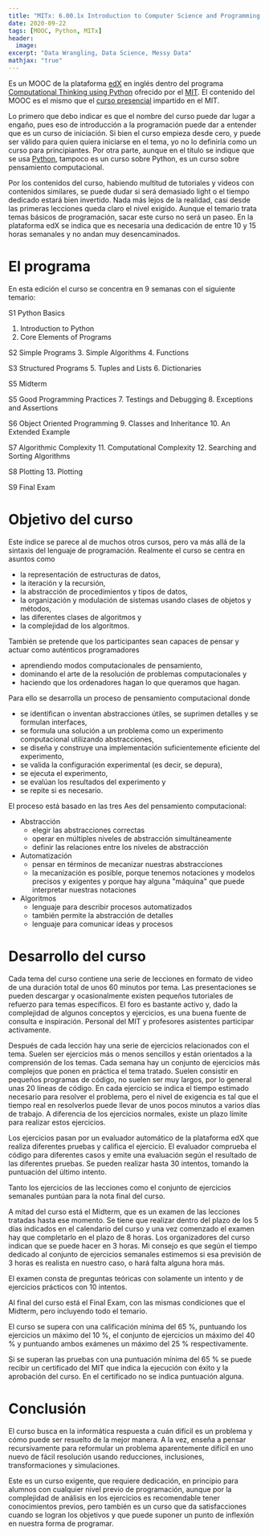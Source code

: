 ```yaml
---
title: "MITx: 6.00.1x Introduction to Computer Science and Programming Using Python"
date: 2020-09-22
tags: [MOOC, Python, MITx]
header:
  image:
excerpt: "Data Wrangling, Data Science, Messy Data"
mathjax: "true"
---
```


Es un MOOC de la plataforma [edX](https://www.edx.org/es) en inglés dentro del programa [Computational Thinking using Python](https://www.edx.org/es/xseries/mitx-computational-thinking-using-python) ofrecido por el [MIT](http://web.mit.edu/). El contenido del MOOC es el mismo que el [curso presencial](https://ocw.mit.edu/courses/electrical-engineering-and-computer-science/6-0001-introduction-to-computer-science-and-programming-in-python-fall-2016/index.htm) impartido en el MIT.

Lo primero que debo indicar es que el nombre del curso puede dar lugar a engaño, pues eso de introducción a la programación puede dar a entender que es un curso de iniciación. Si bien el curso empieza desde cero, y puede ser válido para quien quiera iniciarse en el tema, yo no lo definiría como un curso para principiantes. Por otra parte, aunque en el título se indique que se usa [Python](https://www.python.org/), tampoco es un curso sobre Python, es un curso sobre pensamiento computacional.

Por los contenidos del curso, habiendo multitud de tutoriales y videos con contenidos similares, se puede dudar si será demasiado light o el tiempo dedicado estará bien invertido. Nada más lejos de la realidad, casi desde las primeras lecciones queda claro el nivel exigido. Aunque el temario trata temas básicos de programación, sacar este curso no será un paseo. En la plataforma edX se indica que es necesaria una dedicación de entre 10 y 15 horas semanales y no andan muy desencaminados.

# El programa

En esta edición el curso se concentra en 9 semanas con el siguiente temario:

S1 Python Basics
1.  Introduction to Python
2.  Core Elements of Programs

S2 Simple Programs
3.	Simple Algorithms
4.	Functions

S3 Structured Programs
5.	Tuples and Lists
6.	Dictionaries

S5 Midterm

S5 Good Programming Practices
7.	Testings and Debugging
8.	Exceptions and Assertions

S6 Object Oriented Programming
9.	Classes and Inheritance
10.	An Extended Example

S7 Algorithmic Complexity
11.	Computational Complexity
12.	Searching and Sorting Algorithms

S8 Plotting
13.	Plotting

S9 Final Exam

# Objetivo del curso

Este índice se parece al de muchos otros cursos, pero va más allá de la sintaxis del lenguaje de programación. Realmente el curso se centra en asuntos como
- la representación de estructuras de datos,
- la iteración y la recursión,
- la abstracción de procedimientos y tipos de datos,
- la organización y modulación de sistemas usando clases de objetos y métodos,
- las diferentes clases de algoritmos y
- la complejidad de los algoritmos.

También se pretende que los participantes sean capaces de pensar y actuar como auténticos programadores
- aprendiendo modos computacionales de pensamiento,
- dominando el arte de la resolución de problemas computacionales y
- haciendo que los ordenadores hagan lo que queramos que hagan.

Para ello se desarrolla un proceso de pensamiento computacional donde
- se identifican o inventan abstracciones útiles, se suprimen detalles y se formulan interfaces,
- se formula una solución a un problema como un experimento computacional utilizando abstracciones,
- se diseña y construye una implementación suficientemente eficiente del experimento,
- se valida la configuración experimental (es decir, se depura),
- se ejecuta el experimento,
- se evalúan los resultados del experimento y
- se repite si es necesario.

El proceso está basado en las tres Aes del pensamiento computacional:
- Abstracción
    - elegir las abstracciones correctas
    - operar en múltiples niveles de abstracción simultáneamente
    - definir las relaciones entre los niveles de abstracción
- Automatización
    - pensar en términos de mecanizar nuestras abstracciones
    - la mecanización es posible, porque tenemos notaciones y modelos precisos y exigentes y porque hay alguna "máquina" que puede interpretar nuestras notaciones
- Algoritmos
    - lenguaje para describir procesos automatizados
    - también permite la abstracción de detalles
    - lenguaje para comunicar ideas y procesos

# Desarrollo del curso

Cada tema del curso contiene una serie de lecciones en formato de video de una duración total de unos 60 minutos por tema. Las presentaciones se pueden descargar y ocasionalmente existen pequeños tutoriales de refuerzo para temas específicos. El foro es bastante activo y, dado la complejidad de algunos conceptos y ejercicios, es una buena fuente de consulta e inspiración. Personal del MIT y profesores asistentes participar activamente.

Después de cada lección hay una serie de ejercicios relacionados con el tema. Suelen ser ejercicios más o menos sencillos y están orientados a la comprensión de los temas. Cada semana hay un conjunto de ejercicios más complejos que ponen en práctica el tema tratado. Suelen consistir en pequeños programas de código, no suelen ser muy largos, por lo general unas 20 líneas de código. En cada ejercicio se indica el tiempo estimado necesario para resolver el problema, pero el nivel de exigencia es tal que el tiempo real en resolverlos puede llevar de unos pocos minutos a varios días de trabajo. A diferencia de los ejercicios normales, existe un plazo límite para realizar estos ejercicios.

Los ejercicios pasan por un evaluador automático de la plataforma edX que realiza diferentes pruebas y califica el ejercicio. El evaluador comprueba el código para diferentes casos y emite una evaluación según el resultado de las diferentes pruebas. Se pueden realizar hasta 30 intentos, tomando la puntuación del último intento.

Tanto los ejercicios de las lecciones como el conjunto de ejercicios semanales puntúan para la nota final del curso.

A mitad del curso está el Midterm, que es un examen de las lecciones tratadas hasta ese momento. Se tiene que realizar dentro del plazo de los 5 días indicados en el calendario del curso y una vez comenzado el examen hay que completarlo en el plazo de 8 horas. Los organizadores del curso indican que se puede hacer en 3 horas. Mi consejo es que según el tiempo dedicado al conjunto de ejercicios semanales estimemos si esa previsión de 3 horas es realista en nuestro caso, o hará falta alguna hora más.

El examen consta de preguntas teóricas con solamente un intento y de ejercicios prácticos con 10 intentos.

Al final del curso está el Final Exam, con las mismas condiciones que el Midterm, pero incluyendo todo el temario.

El curso se supera con una calificación mínima del 65 %, puntuando los ejercicios un máximo del 10 %, el conjunto de ejercicios un máximo del 40 % y puntuando ambos exámenes un máximo del 25 % respectivamente.

Si se superan las pruebas con una puntuación mínima del 65 % se puede recibir un certificado del MIT que indica la ejecución con éxito y la aprobación del curso. En el certificado no se indica puntuación alguna.

# Conclusión

El curso busca en la informática respuesta a cuán difícil es un problema y cómo puede ser resuelto de la mejor manera. A la vez, enseña a pensar recursivamente para reformular un problema aparentemente difícil en uno nuevo de fácil resolución usando reducciones, inclusiones, transformaciones y simulaciones.

Este es un curso exigente, que requiere dedicación, en principio para alumnos con cualquier nivel previo de programación, aunque por la complejidad de análisis en los ejercicios es recomendable tener conocimientos previos, pero también es un curso que da satisfacciones cuando se logran los objetivos y que puede suponer un punto de inflexión en nuestra forma de programar.

